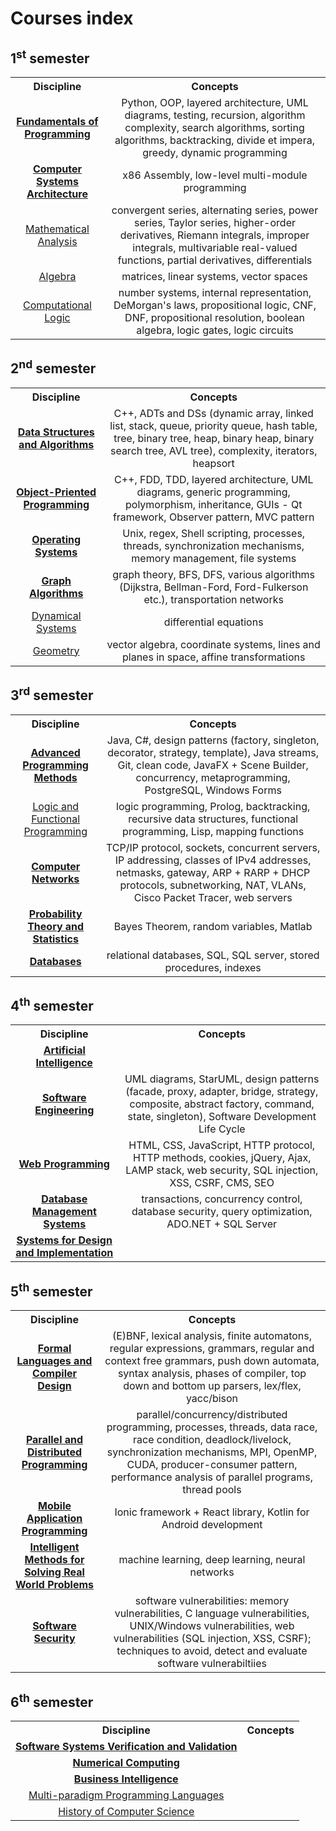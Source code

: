 # Courses index

## 1<sup>st</sup> semester
<table>
  <tr>
    <th>Discipline</th>
    <th>Concepts</th>
  </tr>
  <tr align="center">
    <td><a href="https://www.cs.ubbcluj.ro/files/curricula/2022/syllabus/IR_sem1_MLR5005_ro_istvanc_2022_6698.pdf"><strong>Fundamentals of Programming</strong></a></td>
    <td>Python, OOP, layered architecture, UML diagrams, testing, recursion, algorithm complexity, search algorithms, sorting algorithms, backtracking, divide et impera, greedy, dynamic programming</td>
  </tr>
  <tr align="center">
    <td><a href="https://www.cs.ubbcluj.ro/files/curricula/2022/syllabus/IR_sem1_MLR5004_ro_vancea_2022_6851.pdf"><strong>Computer Systems Architecture</strong></a></td>
    <td>x86 Assembly, low-level multi-module programming</td>
  </tr>
  <tr align="center">
    <td><a href="https://www.cs.ubbcluj.ro/files/curricula/2022/syllabus/IR_sem1_MLR0002_ro_sberinde_2022_6721.pdf">Mathematical Analysis</a></td>
    <td>convergent series, alternating series, power series, Taylor series, higher-order derivatives, Riemann integrals, improper integrals, multivariable real-valued functions, partial derivatives, differentials</td>
  </tr>
  <tr align="center">
    <td><a href="https://www.cs.ubbcluj.ro/files/curricula/2022/syllabus/IR_sem1_MLR0020_ro_cmodoi_2022_7180.pdf">Algebra</a></td>
    <td>matrices, linear systems, vector spaces</td>
  </tr>
  <tr align="center">
    <td><a href="https://www.cs.ubbcluj.ro/files/curricula/2022/syllabus/IR_sem1_MLR5055_ro_mihis_2022_6876.pdf">Computational Logic</a></td>
    <td>number systems, internal representation, DeMorgan's laws, propositional logic, CNF, DNF, propositional resolution, boolean algebra, logic gates, logic circuits</td>
  </tr>
</table>

## 2<sup>nd</sup> semester
<table>
  <tr>
    <th>Discipline</th>
    <th>Concepts</th>
  </tr>
  <tr align="center">
    <td><a href="https://www.cs.ubbcluj.ro/files/curricula/2022/syllabus/IR_sem2_MLR5022_ro_gabis_2022_6691.pdf"><strong>Data Structures and Algorithms</strong></a></td>
    <td>C++, ADTs and DSs (dynamic array, linked list, stack, queue, priority queue, hash table, tree, binary tree, heap, binary heap, binary search tree, AVL tree), complexity, iterators, heapsort</td>
  </tr>
  <tr align="center">
    <td><a href="https://www.cs.ubbcluj.ro/files/curricula/2022/syllabus/IR_sem2_MLR5006_ro_istvanc_2022_6722.pdf"><strong>Object-Priented Programming</strong></a></td>
    <td>C++, FDD, TDD, layered architecture, UML diagrams, generic programming, polymorphism, inheritance, GUIs - Qt framework, Observer pattern, MVC pattern</td>
  </tr>
  <tr align="center">
    <td><a href="https://www.cs.ubbcluj.ro/files/curricula/2022/syllabus/IR_sem2_MLR5007_ro_rares_2022_6861.pdf"><strong>Operating Systems</strong></a></td>
    <td>Unix, regex, Shell scripting, processes, threads, synchronization mechanisms, memory management, file systems</td>
  </tr>
  <tr align="center">
    <td><a href="https://www.cs.ubbcluj.ro/files/curricula/2022/syllabus/IR_sem2_MLR5025_ro_mihai-suciu_2022_6952.pdf"><strong>Graph Algorithms</strong></a></td>
    <td>graph theory, BFS, DFS, various algorithms (Dijkstra, Bellman-Ford, Ford-Fulkerson etc.), transportation networks</td>
  </tr>
  <tr align="center">
    <td><a href="https://www.cs.ubbcluj.ro/files/curricula/2022/syllabus/IR_sem2_MLR0010_ro_mserban_2022_6792.pdf">Dynamical Systems</a></td>
    <td>differential equations</td>
  </tr>
  <tr align="center">
    <td><a href="https://www.cs.ubbcluj.ro/files/curricula/2022/syllabus/IR_sem2_MLR0014_ro_pablaga_2022_6723.pdf">Geometry</a></td>
    <td>vector algebra, coordinate systems, lines and planes in space, affine transformations</td>
  </tr>
</table>

## 3<sup>rd</sup> semester
<table>
  <tr>
    <th>Discipline</th>
    <th>Concepts</th>
  </tr>
  <tr align="center">
    <td><a href="https://www.cs.ubbcluj.ro/files/curricula/2022/syllabus/IR_sem3_MLR5008_ro_camelia_2022_7168.pdf"><strong>Advanced Programming Methods</strong></a></td>
    <td>Java, C#, design patterns (factory, singleton, decorator, strategy, template), Java streams, Git, clean code, JavaFX + Scene Builder, concurrency, metaprogramming, PostgreSQL, Windows Forms</td>
  </tr>
  <tr align="center">
    <td><a href="https://www.cs.ubbcluj.ro/files/curricula/2022/syllabus/IR_sem3_MLR5009_ro_gabis_2022_6692.pdf">Logic and Functional Programming</a></td>
    <td>logic programming, Prolog, backtracking, recursive data structures, functional programming, Lisp, mapping functions</td>
  </tr>
  <tr align="center">
    <td><a href="https://www.cs.ubbcluj.ro/files/curricula/2022/syllabus/IR_sem3_MLR5002_ro_bufny_2022_6784.pdf"><strong>Computer Networks</strong></a></td>
    <td>TCP/IP protocol, sockets, concurrent servers, IP addressing, classes of IPv4 addresses, netmasks, gateway, ARP + RARP + DHCP protocols, subnetworking, NAT, VLANs, Cisco Packet Tracer, web servers</td>
  </tr>
  <tr align="center">
    <td><a href="https://www.cs.ubbcluj.ro/files/curricula/2022/syllabus/IR_sem3_MLR0031_ro_hanne_2022_6800.pdf"><strong>Probability Theory and Statistics</strong></a></td>
    <td>Bayes Theorem, random variables, Matlab</td>
  </tr>
  <tr align="center">
    <td><a href="https://www.cs.ubbcluj.ro/files/curricula/2022/syllabus/IR_sem3_MLR5027_ro_dsuciu_2022_7088.pdf"><strong>Databases</strong></a></td>
    <td>relational databases, SQL, SQL server, stored procedures, indexes</td>
  </tr>
</table>

## 4<sup>th</sup> semester
<table>
  <tr>
    <th>Discipline</th>
    <th>Concepts</th>
  </tr>
  <tr align="center">
    <td><a href="https://www.cs.ubbcluj.ro/files/curricula/2022/syllabus/IR_sem4_MLR5029_ro_lauras_2022_6728.pdf"><strong>Artificial Intelligence</strong></a></td>
    <td></td>
  </tr>
  <tr align="center">
    <td><a href="https://www.cs.ubbcluj.ro/files/curricula/2022/syllabus/IR_sem4_MLR5011_ro_vladi_2022_7161.pdf"><strong>Software Engineering</strong></a></td>
    <td>UML diagrams, StarUML, design patterns (facade, proxy, adapter, bridge, strategy, composite, abstract factory, command, state, singleton), Software Development Life Cycle</td>
  </tr>
  <tr align="center">
    <td><a href="https://www.cs.ubbcluj.ro/files/curricula/2022/syllabus/IR_sem4_MLR5015_ro_bufny_2022_6836.pdf"><strong>Web Programming</strong></a></td>
    <td>HTML, CSS, JavaScript, HTTP protocol, HTTP methods, cookies, jQuery, Ajax, LAMP stack, web security, SQL injection, XSS, CSRF, CMS, SEO</td>
  </tr>
  <tr align="center">
    <td><a href="https://www.cs.ubbcluj.ro/files/curricula/2022/syllabus/IR_sem4_MLR5028_ro_dsuciu_2022_7089.pdf"><strong>Database Management Systems</strong></a></td>
    <td>transactions, concurrency control, database security, query optimization, ADO.NET + SQL Server</td>
  </tr>
  <tr align="center">
    <td><a href="https://www.cs.ubbcluj.ro/files/curricula/2022/syllabus/IR_sem4_MLR5013_ro_grigo_2022_6735.pdf"><strong>Systems for Design and Implementation</strong></a></td>
    <td></td>
  </tr>
</table>

## 5<sup>th</sup> semester
<table>
  <tr>
    <th>Discipline</th>
    <th>Concepts</th>
  </tr>
  <tr align="center">
    <td><a href="https://www.cs.ubbcluj.ro/files/curricula/2022/syllabus/IR_sem5_MLR5023_ro_dana_2022_6921.pdf"><strong>Formal Languages and Compiler Design</strong></a></td>
    <td>(E)BNF, lexical analysis, finite automatons, regular expressions, grammars, regular and context free grammars, push down automata, syntax analysis, phases of compiler, top down and bottom up parsers, lex/flex, yacc/bison</td>
  </tr>
  <tr align="center">
    <td><a href="https://www.cs.ubbcluj.ro/files/curricula/2022/syllabus/IR_sem5_MLR5077_ro_vniculescu_2022_6808.pdf"><strong>Parallel and Distributed Programming</strong></a></td>
    <td>parallel/concurrency/distributed programming, processes, threads, data race, race condition, deadlock/livelock, synchronization mechanisms, MPI, OpenMP, CUDA, producer-consumer pattern, performance analysis of parallel programs, thread pools</td>
  </tr>
  <tr align="center">
    <td><a href="https://www.cs.ubbcluj.ro/files/curricula/2022/syllabus/IR_sem5_MLR5078_ro_ilazar_2022_6871.pdf"><strong>Mobile Application Programming</strong></a></td>
    <td>Ionic framework + React library, Kotlin for Android development</td>
  </tr>
  <tr align="center">
    <td><a href="https://www.cs.ubbcluj.ro/files/curricula/2022/syllabus/IR_sem5_MLR5067_ro_lauras_2022_6727.pdf"><strong>Intelligent Methods for Solving Real World Problems</strong></a></td>
    <td>machine learning, deep learning, neural networks</td>
  </tr>
  <tr align="center">
    <td><a href="https://www.cs.ubbcluj.ro/files/curricula/2022/syllabus/IR_sem5_MLR8114_ro_mihai-suciu_2022_6933.pdf"><strong>Software Security</strong></a></td>
    <td>software vulnerabilities: memory vulnerabilities, C language vulnerabilities, UNIX/Windows vulnerabilities, web vulnerabilities (SQL injection, XSS, CSRF); techniques to avoid, detect and evaluate software vulnerabiltiies</td>
  </tr>
</table>

## 6<sup>th</sup> semester
<table>
  <tr>
    <th>Discipline</th>
    <th>Concepts</th>
  </tr>
  <tr align="center">
    <td><a href="https://www.cs.ubbcluj.ro/files/curricula/2022/syllabus/IR_sem6_MLR5014_ro_cretu_2022_6708.pdf"><strong>Software Systems Verification and Validation</strong></a></td>
    <td></td>
  </tr>
  <tr align="center">
    <td><a href="https://www.cs.ubbcluj.ro/files/curricula/2022/syllabus/IR_sem6_MLR0028_ro_tradu_2022_7294.pdf"><strong>Numerical Computing</strong></a></td>
    <td></td>
  </tr>
  <tr align="center">
    <td><a href="https://www.cs.ubbcluj.ro/files/curricula/2022/syllabus/IR_sem6_MLR5074_ro_anca_2022_6773.pdf"><strong>Business Intelligence</strong></a></td>
    <td></td>
  </tr>
  <tr align="center">
    <td><a href="https://www.cs.ubbcluj.ro/files/curricula/2022/syllabus/IR_sem6_MLR5163_ro_vniculescu_2022_7368.pdf">Multi-paradigm Programming Languages</a></td>
    <td></td>
  </tr>
  <tr align="center">
    <td><a href="https://www.cs.ubbcluj.ro/files/curricula/2022/syllabus/IR_sem6_MLR7007_ro_forest_2022_6973.pdf">History of Computer Science</a></td>
    <td></td>
  </tr>
</table>
